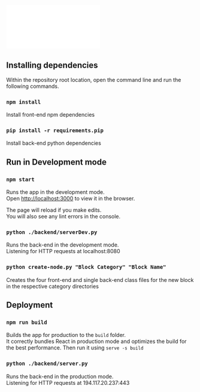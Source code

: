![MLVP Logo](./logo/FinalLogoSmall.png)


## Installing dependencies
Within the repository root location, open the command line and run the following commands. 

### `npm install`
Install front-end npm dependencies

### `pip install -r requirements.pip`
Install back-end python dependencies


## Run in Development mode

### `npm start`
Runs the app in the development mode.\
Open [http://localhost:3000](http://localhost:3000) to view it in the browser.

The page will reload if you make edits.\
You will also see any lint errors in the console.

### `python ./backend/serverDev.py`

Runs the back-end in the development mode.\
Listening for HTTP requests at localhost:8080

### `python create-node.py "Block Category" "Block Name"`

Creates the four front-end and single back-end class files for the new block in the respective category directories

## Deployment

### `npm run build`

Builds the app for production to the `build` folder.\
It correctly bundles React in production mode and optimizes the build for the best performance.
Then run it using `serve -s build`

### `python ./backend/server.py`

Runs the back-end in the production mode.\
Listening for HTTP requests at 194.117.20.237:443
